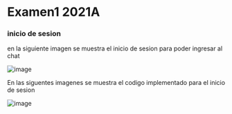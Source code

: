 <h1>Examen1 2021A</h1>

<h3>inicio de sesion</h3>

en la siguiente imagen se muestra el inicio de sesion para poder ingresar al chat

![image](https://user-images.githubusercontent.com/67065421/127412970-9433165f-1e90-424d-9c57-4c3385f08303.png)

En las siguentes imagenes se muestra el codigo implementado para el inicio de sesion

![image](https://user-images.githubusercontent.com/67065421/127413174-9ebdb0ba-3429-42bd-81ef-261954385888.png)

